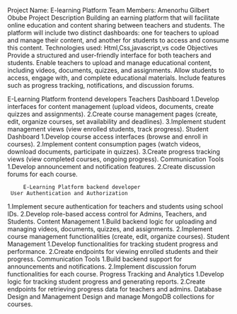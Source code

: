 Project Name: E-learning Platform
Team Members: Amenorhu Gilbert Obube
           Project Description
Building an earning platform that will facilitate online education and content sharing between teachers and students. The platform will include two distinct dashboards: one for teachers to upload and manage their content, and another for students to access and consume this content.
Technologies used: Html,Css,javascript,vs code 
            Objectives
Provide a structured and user-friendly interface for both teachers and students.
Enable teachers to upload and manage educational content, including videos, documents, quizzes, and assignments.
Allow students to access, engage with, and complete educational materials.
Include features such as progress tracking, notifications, and discussion forums.

E-Learning Platform frontend developers
     Teachers Dashboard
1.Develop interfaces for content management (upload videos, documents, create quizzes and assignments).
2.Create course management pages (create, edit, organize courses, set availability and deadlines).
3.Implement student management views (view enrolled students, track progress).
       Student Dashboard
1.Develop course access interfaces (browse and enroll in courses).
2.Implement content consumption pages (watch videos, download documents, participate in quizzes).
3.Create progress tracking views (view completed courses, ongoing progress).
         Communication Tools
1.Develop announcement and notification features.
2.Create discussion forums for each course.
 
         E-Learning Platform backend developer
     User Authentication and Authorization
1.Implement secure authentication for teachers and students using school IDs.
2.Develop role-based access control for Admins, Teachers, and Students.
           Content Management
1.Build backend logic for uploading and managing videos, documents, quizzes, and assignments.
2.Implement course management functionalities (create, edit, organize courses).
             Student Management
1.Develop functionalities for tracking student progress and performance.
2.Create endpoints for viewing enrolled students and their progress.
            Communication Tools
1.Build backend support for announcements and notifications.
2.Implement discussion forum functionalities for each course.
          Progress Tracking and Analytics
1.Develop logic for tracking student progress and generating reports.
2.Create endpoints for retrieving progress data for teachers and admins.
        Database Design and Management
Design and manage MongoDB collections for courses.
